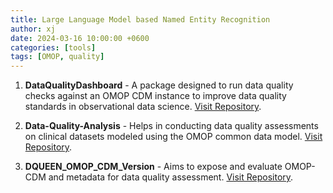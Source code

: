 ```yaml
---
title: Large Language Model based Named Entity Recognition
author: xj
date: 2024-03-16 10:00:00 +0600
categories: [tools]
tags: [OMOP, quality]
---
```



1. **DataQualityDashboard** - A package designed to run data quality checks against an OMOP CDM instance to improve data quality standards in observational data science. [Visit Repository](https://github.com/OHDSI/DataQualityDashboard).

2. **Data-Quality-Analysis** - Helps in conducting data quality assessments on clinical datasets modeled using the OMOP common data model. [Visit Repository](https://github.com/PEDSnet/Data-Quality-Analysis).

3. **DQUEEN_OMOP_CDM_Version** - Aims to expose and evaluate OMOP-CDM and metadata for data quality assessment. [Visit Repository](https://github.com/ABMI/DQUEEN_OMOP_CDM_Version).



